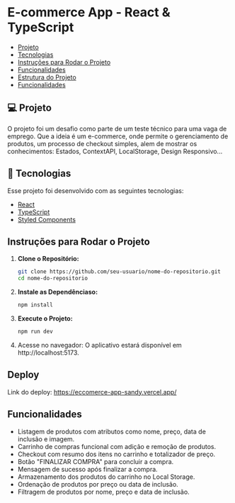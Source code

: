 # E-commerce App - React & TypeScript

- [Projeto](#projeto)
- [Tecnologias](#tecnologias)
- [Instruções para Rodar o Projeto](#instruções-para-rodar-o-projeto)
- [Funcionalidades](#funcionalidades)
- [Estrutura do Projeto](#estrutura-do-projeto)
- [Funcionalidades](#funcionalidades)

## 💻 Projeto

O projeto foi um desafio como parte de um teste técnico para uma vaga de emprego. Que a ideia é um e-commerce, onde permite o gerenciamento de produtos, um processo de checkout simples, alem de mostrar os conhecimentos: Estados, ContextAPI, LocalStorage, Design Responsivo...

## 🚀 Tecnologias

Esse projeto foi desenvolvido com as seguintes tecnologias:

- [React](https://reactjs.org)
- [TypeScript](https://www.typescriptlang.org/)
- [Styled Components](https://styled-components.com/)

## Instruções para Rodar o Projeto

1. **Clone o Repositório:**
   ```bash
   git clone https://github.com/seu-usuario/nome-do-repositorio.git
   cd nome-do-repositorio
   ```
2. **Instale as Dependênciaso:**
   ```bash
   npm install
   ```
3. **Execute o Projeto:**
   ```bash
   npm run dev
   ```
4. Acesse no navegador:
   O aplicativo estará disponível em http://localhost:5173.

## Deploy

Link do deploy: https://eccomerce-app-sandy.vercel.app/

## Funcionalidades

- Listagem de produtos com atributos como nome, preço, data de inclusão e imagem.
- Carrinho de compras funcional com adição e remoção de produtos.
- Checkout com resumo dos itens no carrinho e totalizador de preço.
- Botão "FINALIZAR COMPRA" para concluir a compra.
- Mensagem de sucesso após finalizar a compra.
- Armazenamento dos produtos do carrinho no Local Storage.
- Ordenação de produtos por preço ou data de inclusão.
- Filtragem de produtos por nome, preço e data de inclusão.


